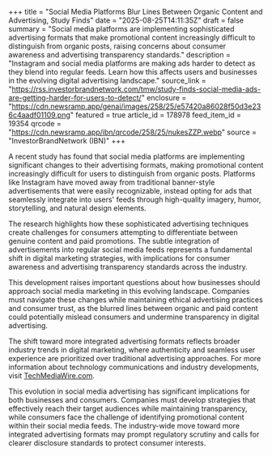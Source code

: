 +++
title = "Social Media Platforms Blur Lines Between Organic Content and Advertising, Study Finds"
date = "2025-08-25T14:11:35Z"
draft = false
summary = "Social media platforms are implementing sophisticated advertising formats that make promotional content increasingly difficult to distinguish from organic posts, raising concerns about consumer awareness and advertising transparency standards."
description = "Instagram and social media platforms are making ads harder to detect as they blend into regular feeds. Learn how this affects users and businesses in the evolving digital advertising landscape."
source_link = "https://rss.investorbrandnetwork.com/tmw/study-finds-social-media-ads-are-getting-harder-for-users-to-detect/"
enclosure = "https://cdn.newsramp.app/genai/images/258/25/e57420a86028f50d3e236c4aadf01109.png"
featured = true
article_id = 178978
feed_item_id = 19354
qrcode = "https://cdn.newsramp.app/ibn/qrcode/258/25/nukesZZP.webp"
source = "InvestorBrandNetwork (IBN)"
+++

<p>A recent study has found that social media platforms are implementing significant changes to their advertising formats, making promotional content increasingly difficult for users to distinguish from organic posts. Platforms like Instagram have moved away from traditional banner-style advertisements that were easily recognizable, instead opting for ads that seamlessly integrate into users' feeds through high-quality imagery, humor, storytelling, and natural design elements.</p><p>The research highlights how these sophisticated advertising techniques create challenges for consumers attempting to differentiate between genuine content and paid promotions. The subtle integration of advertisements into regular social media feeds represents a fundamental shift in digital marketing strategies, with implications for consumer awareness and advertising transparency standards across the industry.</p><p>This development raises important questions about how businesses should approach social media marketing in this evolving landscape. Companies must navigate these changes while maintaining ethical advertising practices and consumer trust, as the blurred lines between organic and paid content could potentially mislead consumers and undermine transparency in digital advertising.</p><p>The shift toward more integrated advertising formats reflects broader industry trends in digital marketing, where authenticity and seamless user experience are prioritized over traditional advertising approaches. For more information about technology communications and industry developments, visit <a href="https://www.TechMediaWire.com" rel="nofollow" target="_blank">TechMediaWire.com</a>.</p><p>This evolution in social media advertising has significant implications for both businesses and consumers. Companies must develop strategies that effectively reach their target audiences while maintaining transparency, while consumers face the challenge of identifying promotional content within their social media feeds. The industry-wide move toward more integrated advertising formats may prompt regulatory scrutiny and calls for clearer disclosure standards to protect consumer interests.</p>